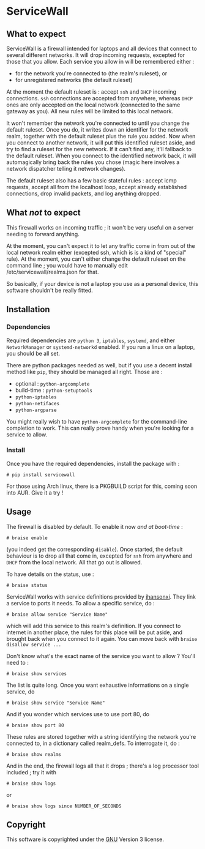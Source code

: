 # ServiceWall


## What to expect

ServiceWall is a firewall intended for laptops and all devices that connect to
several different networks. It will drop incoming requests, excepted for those
that you allow. Each service you allow in will be remembered either :
- for the network you're connected to (the realm's ruleset), or
- for unregistered networks (the default ruleset)

At the moment the default ruleset is : accept `ssh` and `DHCP` incoming 
connections. `ssh` connections are accepted from anywhere, whereas `DHCP` ones
are only accepted on the local network (connected to the same gateway as you).
All new rules will be limited to this local network.

It won't remember the network you're connected to until you change the default
ruleset. Once you do, it writes down an identifier for the network realm, 
together with the default ruleset plus the rule you added. Now when you connect 
to another network, it will put this identified ruleset aside, and try to find 
a ruleset for the new network. If it can't find any, it'll fallback to the 
default ruleset. When you connect to the identified network back, it will 
automagically bring back the rules you chose (magic here involves a network 
dispatcher telling it network changes).

The default ruleset also has a few basic stateful rules : accept icmp requests,
accept all from the localhost loop, accept already established connections, drop
invalid packets, and log anything dropped.


## What _not_ to expect

This firewall works on incoming traffic ; it won't be very useful on a server 
needing to forward anything.

At the moment, you can't expect it to let any traffic come in from out of the 
local network realm either (excepted ssh, which is is a kind of "special" 
rule). At the moment, you can't either change the default ruleset on the 
command line ; you would have to manually edit /etc/servicewall/realms.json for 
that.

So basically, if your device is not a laptop you use as a personal device, this
software shouldn't be really fitted.


## Installation

### Dependencies

Required dependencies are `python 3`, `iptables`, `systemd`, and either 
`NetworkManager` or `systemd-networkd` enabled. If you run a linux on a laptop,
you should be all set.

There are python packages needed as well, but if you use a decent install 
method like `pip`, they should be managed all right. Those are :
- optional : `python-argcomplete`
- build-time : `python-setuptools`
- `python-iptables`
- `python-netifaces`
- `python-argparse`

You might really wish to have `python-argcomplete` for the command-line 
completion to work. This can really prove handy when you're looking for a 
service to allow.

### Install

Once you have the required dependencies, install the package with :

    # pip install servicewall

For those using Arch linux, there is a PKGBUILD script for this, coming soon 
into AUR. Give it a try !


## Usage

The firewall is disabled by default. To enable it now _and at boot-time_ :

    # braise enable

(you indeed get the corresponding `disable`). Once started, the default 
behaviour is to drop all that come in, excepted for `ssh` from anywhere and 
`DHCP` from the local network. All that go out is allowed.

To have details on the status, use :

    # braise status

ServiceWall works with service definitions provided by [jhansonxi](https://www.blogger.com/profile/02954133518928245196). They link a service to ports it 
needs. To allow a specific service, do :

    # braise allow service "Service Name"

which will add this service to this realm's definition. If you connect to
internet in another place, the rules for this place will be put aside, and 
brought back when you connect to it again. You can move back with
`braise disallow service ...`

Don't know what's the exact name of the service you want to allow ? You'll need 
to :

    # braise show services

The list is quite long. Once you want exhaustive informations on a single 
service, do

    # braise show service "Service Name"

And if you wonder which services use to use port 80, do

    # braise show port 80

These rules are stored together with a string identifying the network you're
connected to, in a dictionary called realm_defs. To interrogate it, do :

    # braise show realms

And in the end, the firewall logs all that it drops ; there's a log processor
tool included ; try it with

    # braise show logs

or

    # braise show logs since NUMBER_OF_SECONDS


## Copyright

This software is copyrighted under the [GNU](http://www.gnu.org) Version 3 
license.

